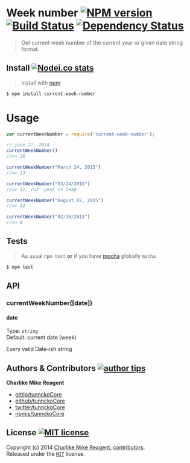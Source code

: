 # Week number [![NPM version][npmjs-img]][npmjs-url] [![Build Status][travis-img]][travis-url] [![Dependency Status][depstat-img]][depstat-url]

> Get current week number of the current year or given date string format.


## Install [![Nodei.co stats][npmjs-install]][npmjs-url] 

> Install with [npm](https://npmjs.org)

```bash
$ npm install current-week-number
```


# Usage
```js
var currentWeekNumber = require('current-week-number');

// june 27, 2014
currentWeekNumber()
//=> 26

currentWeekNumber("March 24, 2015")
//=> 13

currentWeekNumber("03/24/2016")
//=> 12, cuz' year is leap

currentWeekNumber("August 07, 2015")
//=> 32

currentWeekNumber("02/16/2015")
//=> 8
```


## Tests
> As usual `npm test` **or** if you have [mocha][mocha-url] globally `mocha`

```bash
$ npm test
```


## API

### currentWeekNumber([date])

#### date

Type: `string`  
Default: current date (week)  

Every valid Date-ish string


## Authors & Contributors [![author tips][author-gittip-img]][author-gittip]
**Charlike Mike Reagent**
+ [gittip/tunnckoCore][author-gittip]
+ [github/tunnckoCore][author-github]
+ [twitter/tunnckoCore][author-twitter]
+ [npmjs/tunnckoCore][author-npmjs]


## License [![MIT license][license-img]][license-url]
Copyright (c) 2014 [Charlike Mike Reagent][author-website], [contributors](https://github.com/tunnckoCore/current-week-number/graphs/contributors).  
Released under the [`MIT`][license-url] license.


[mocha-url]: https://github.com/visionmedia/mocha

[npmjs-url]: http://npm.im/current-week-number
[npmjs-img]: http://img.shields.io/npm/v/current-week-number.svg
[npmjs-install]: https://nodei.co/npm/current-week-number.png?mini=true

[license-url]: https://github.com/tunnckoCore/current-week-number/blob/master/license.md
[license-img]: http://img.shields.io/badge/license-MIT-blue.svg

[travis-url]: https://travis-ci.org/tunnckoCore/current-week-number
[travis-img]: https://travis-ci.org/tunnckoCore/current-week-number.svg?branch=master

[depstat-url]: https://david-dm.org/tunnckoCore/current-week-number
[depstat-img]: https://david-dm.org/tunnckoCore/current-week-number.svg

[author-gittip-img]: http://img.shields.io/gittip/tunnckoCore.svg
[author-gittip]: https://www.gittip.com/tunnckoCore
[author-github]: https://github.com/tunnckoCore
[author-twitter]: https://twitter.com/tunnckoCore

[author-website]: http://www.whistle-bg.tk
[author-npmjs]: https://npmjs.org/~tunnckocore
